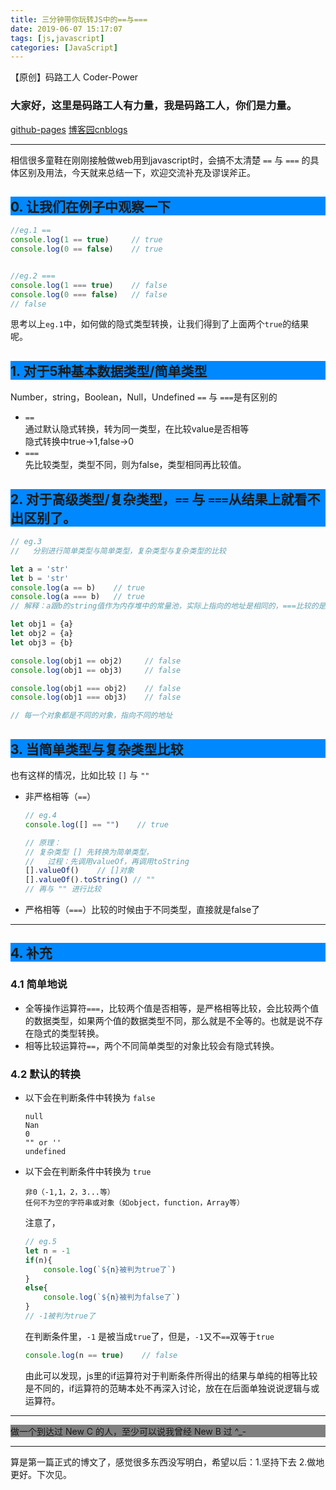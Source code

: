 ```yaml
---
title: 三分钟带你玩转JS中的==与===
date: 2019-06-07 15:17:07
tags: [js,javascript]
categories: [JavaScript]
---
```


【原创】码路工人 Coder-Power

### 大家好，这里是码路工人有力量，我是码路工人，你们是力量。

[github-pages](https://codermonkey.github.io/CoderPower/)
[博客园cnblogs](https://www.cnblogs.com/CoderMonkie/)

---

相信很多童鞋在刚刚接触做web用到javascript时，会搞不太清楚 <code>==</code> 与 <code>===</code> 的具体区别及用法，今天就来总结一下，欢迎交流补充及谬误斧正。

<h2 style="background-color:#0088FF">0. 让我们在例子中观察一下</h2>

```js
//eg.1 ==
console.log(1 == true)     // true
console.log(0 == false)    // true


//eg.2 ===
console.log(1 === true)    // false
console.log(0 === false)   // false
// false
```

思考以上<code>eg.1</code>中，如何做的隐式类型转换，让我们得到了上面两个<code>true</code>的结果呢。

<!-- more -->


<h2 style="background-color:#0088FF">1. 对于5种基本数据类型/简单类型</h2>

Number，string，Boolean，Null，Undefined
<code>==</code> 与 <code>===</code>是有区别的

- <code>==</code>  
  通过默认隐式转换，转为同一类型，在比较value是否相等  
  隐式转换中true->1,false->0
- <code>===</code>  
  先比较类型，类型不同，则为false，类型相同再比较值。

<h2 style="background-color:#0088FF">2. 对于高级类型/复杂类型，<code>==</code> 与 <code>===</code>从结果上就看不出区别了。</h2>

```js
// eg.3
//   分别进行简单类型与简单类型，复杂类型与复杂类型的比较

let a = 'str'
let b = 'str'
console.log(a == b)    // true
console.log(a === b)   // true
// 解释：a跟b的string值作为内存堆中的常量池，实际上指向的地址是相同的，===比较的是相同的地址，所以为true

let obj1 = {a}
let obj2 = {a}
let obj3 = {b}

console.log(obj1 == obj2)     // false
console.log(obj1 == obj3)     // false

console.log(obj1 === obj2)    // false
console.log(obj1 === obj3)    // false

// 每一个对象都是不同的对象，指向不同的地址
```


<h2 style="background-color:#0088FF">3. 当简单类型与复杂类型比较</h2>
也有这样的情况，比如比较 <code>[]</code> 与 <code>""</code>

- 非严格相等（<code>==</code>）
    ```js
    // eg.4
    console.log([] == "")    // true

    // 原理：
    // 复杂类型 [] 先转换为简单类型，
    //   过程：先调用valueOf，再调用toString
    [].valueOf()    // []对象
    [].valueOf().toString() // ""
    // 再与 "" 进行比较
    ```

- 严格相等（<code>===</code>）比较的时候由于不同类型，直接就是false了

---

<h2 style="background-color:#0088FF">4. 补充</h2>

### 4.1 简单地说

- 全等操作运算符<code>===</code>，比较两个值是否相等，是严格相等比较，会比较两个值的数据类型，如果两个值的数据类型不同，那么就是不全等的。也就是说不存在隐式的类型转换。
- 相等比较运算符<code>==</code>，两个不同简单类型的对象比较会有隐式转换。

### 4.2 默认的转换

- 以下会在判断条件中转换为 <code>false</code>
    ```
    null
    Nan
    0
    "" or ''
    undefined
    ```

- 以下会在判断条件中转换为 <code>true</code>
    ```
    非0（-1,1，2，3...等）
    任何不为空的字符串或对象（如object，function，Array等）
    ```

    注意了，

    ```js
    // eg.5
    let n = -1
    if(n){
        console.log(`${n}被判为true了`)
    }
    else{
        console.log(`${n}被判为false了`)
    }
    // -1被判为true了
    ```

    在判断条件里，<code>-1</code> 是被当成<code>true</code>了，但是，<code>-1</code>又不<code>==</code>双等于<code>true</code>
    ```js
    console.log(n == true)    // false
    ```

    由此可以发现，js里的if运算符对于判断条件所得出的结果与单纯的相等比较是不同的，if运算符的范畴本处不再深入讨论，放在在后面单独说说逻辑与或运算符。

---

<div style="background-color:gray">做一个到达过 New C 的人，至少可以说我曾经 New B 过 ^_-</div>

---

算是第一篇正式的博文了，感觉很多东西没写明白，希望以后：1.坚持下去 2.做地更好。下次见。
